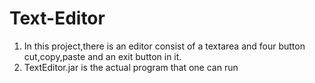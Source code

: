 # Text-Editor
<html>
<body>
<ol>
<li>In this project,there is an editor consist of a textarea and four button cut,copy,paste and an exit button in it.</li>
<li>TextEditor.jar is the actual program that one can run</li>
</ol>
